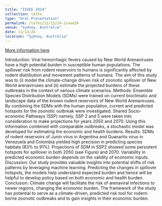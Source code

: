 ```yaml
---
title: "ISVEE 2024"
collection: talks
type: "Oral Presentation"
permalink: /talks/11/13/24-isvee24
venue: "Sydney, Australia"
date: 11/13/24
location: "Sydney, Australia"
---
```


[More information here](https://isvee2024-c10000.eorganiser.com.au/index.php?r=programWebService/newIndex#!/event)

Introduction: Viral hemorrhagic fevers caused by New World Arenaviruses have a high potential burden in susceptible human populations. The spillover risk from rodent reservoirs to humans is significantly affected by rodent distribution and movement patterns of humans. The aim of this study was to (i) model the climate-change driven risk of zoonotic spillover of New World arenaviruses and (ii) estimate the projected burdens of these outbreaks in the context of various climate scenarios.
Methods: Ensemble Species Distribution Models (SDMs) were trained on current bioclimatic and landscape data of the known rodent reservoirs of New World Arenaviruses. By combining the SDMs with the human population, current and predicted hotspots for the zoonotic outbreak were investigated. Shared Socio-economic Pathways (SSP) namely, SSP 2 and 5 were taken into consideration to make projections for years 2050 and 2070. Using this information combined with comparable outbreaks, a stochastic model was developed for estimating the economic and health burdens. 
Results: SDMs of rodent reservoirs of Junin virus in Argentina and Guanarito virus in Venezuela and Colombia yielded high precision in predicting species habitats (83% to 91%). Projections of SDM in SSP2 showed some persistent hotspots for spillover in both 2050 (see Figure) and 2070. Variability in predicted economic burden depends on the validity of economic inputs.
Discussion: Our study provides valuable insights into potential shifts of risk patterns by leveraging machine learning. Predicting the changes in spillover hotspots, the models help understand expected burden and hence will be helpful to develop policy based on both economic and health burden.
Conclusion: Climate change will facilitate the risk of arenaviral infections to newer regions, changing the economic burden. The framework of the study has potential to serve as a climate-driven, predicted risk tool for rodent-borne zoonotic outbreaks and to gain insights in their economic burden.

